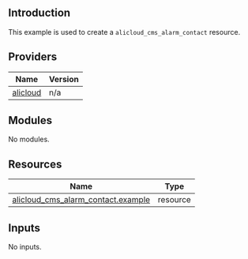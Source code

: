 ## Introduction

This example is used to create a `alicloud_cms_alarm_contact` resource.

<!-- BEGIN_TF_DOCS -->
## Providers

| Name | Version |
|------|---------|
| <a name="provider_alicloud"></a> [alicloud](#provider\_alicloud) | n/a |

## Modules

No modules.

## Resources

| Name | Type |
|------|------|
| [alicloud_cms_alarm_contact.example](https://registry.terraform.io/providers/aliyun/alicloud/latest/docs/resources/cms_alarm_contact) | resource |

## Inputs

No inputs.
<!-- END_TF_DOCS -->    
